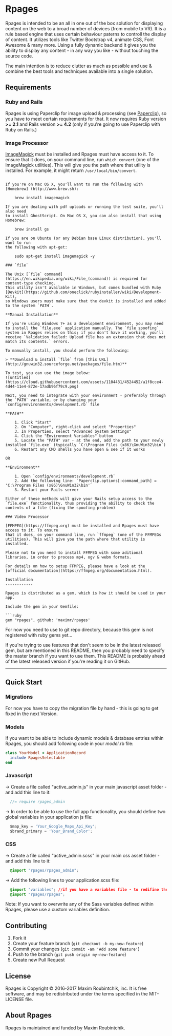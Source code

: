 Rpages
=========

Rpages is intended to be an all in one out of the box solution for displaying content on the web to a broad number of devices (from mobile to VR). It is a rule based engine that uses certain behaviour paterns to controll the display of content.
It utilizes tools like Twitter Bootstrap v4, animate CSS, Font Awesome & many more. Using a fully dynamic backend it gives you the ability to display any content - in any way you like - without touching the source code.

The main intention is to reduce clutter as much as possible and use & combine the best tools and techniques available into a single solution.

Requirements
------------

### Ruby and Rails

Rpages is using Paperclip for image upload & processing (see [Paperclip](https://github.com/thoughtbot/paperclip)), so you have to meet certain requirements for that. It now requires Ruby version **>= 2.1** and Rails version **>= 4.2** (only if you're going to use Paperclip with Ruby on Rails.)

### Image Processor

[ImageMagick](http://www.imagemagick.org) must be installed and Rpages must have access to it. To ensure
that it does, on your command line, run `which convert` (one of the ImageMagick
utilities). This will give you the path where that utility is installed. For
example, it might return `/usr/local/bin/convert`.

```

If you're on Mac OS X, you'll want to run the following with [Homebrew] (http://www.brew.sh):

    brew install imagemagick

If you are dealing with pdf uploads or running the test suite, you'll also need
to install GhostScript. On Mac OS X, you can also install that using Homebrew:

    brew install gs

If you are on Ubuntu (or any Debian base Linux distribution), you'll want to run
the following with apt-get:

    sudo apt-get install imagemagick -y

### `file`

The Unix [`file` command](https://en.wikipedia.org/wiki/File_(command)) is required for content-type checking.
This utility isn't available in Windows, but comes bundled with Ruby [Devkit](https://github.com/oneclick/rubyinstaller/wiki/Development-Kit),
so Windows users must make sure that the devkit is installed and added to the system `PATH`.

**Manual Installation**

If you're using Windows 7+ as a development environment, you may need to install the `file.exe` application manually. The `file spoofing` system in Rpages relies on this; if you don't have it working, you'll receive `Validation failed: Upload file has an extension that does not match its contents.` errors.

To manually install, you should perform the following:

> **Download & install `file` from [this URL](http://gnuwin32.sourceforge.net/packages/file.htm)**

To test, you can use the image below:
![untitled](https://cloud.githubusercontent.com/assets/1104431/4524452/a1f8cce4-4d44-11e4-872e-17adb96f79c9.png)

Next, you need to integrate with your environment - preferably through the `PATH` variable, or by changing your `config/environments/development.rb` file

**PATH**

    1. Click "Start"
    2. On "Computer", right-click and select "Properties"
    3. In Properties, select "Advanced System Settings"
    4. Click the "Environment Variables" button
    5. Locate the "PATH" var - at the end, add the path to your newly installed `file.exe` (typically `C:\Program Files (x86)\GnuWin32\bin`)
    6. Restart any CMD shells you have open & see if it works

OR

**Environment**

    1. Open `config/environments/development.rb`
    2. Add the following line: `Paperclip.options[:command_path] = 'C:\Program Files (x86)\GnuWin32\bin'`
    3. Restart your Rails server

Either of these methods will give your Rails setup access to the `file.exe` functionality, thus providing the ability to check the contents of a file (fixing the spoofing problem)

### Video Processor

[FFMPEG](https://ffmpeg.org) must be installed and Rpages must have access to it. To ensure
that it does, on your command line, run `ffmpeg` (one of the FFMPEGs
utilities). This will give you the path where that utility is installed.

Please not to you need to install FFMPEG with some aditional libraries, in order to process mp4, ogv & webm formats.

For details on how to setup FFMPEG, please have a look at the [official documentation](https://ffmpeg.org/documentation.html).

Installation
------------

Rpages is distributed as a gem, which is how it should be used in your app.

Include the gem in your Gemfile:

```ruby
gem "rpages", github: 'maximr/rpages'
```

For now you need to use to git repo directory, because this gem is not registered with ruby gems yet...

If you're trying to use features that don't seem to be in the latest released gem, but are
mentioned in this README, then you probably need to specify the master branch if you want to
use them. This README is probably ahead of the latest released version if you're reading it
on GitHub.

---

Quick Start
-----------

### Migrations

For now you have to copy the migration file by hand - this is going to get fixed in the next Version.

### Models

If you want to be able to include dynamic models & database entries within Rpages, you should add following code in your *model*.rb file:

```ruby
class YourModel < ApplicationRecord
  include RpagesSelectable
end
```

### Javascript

-> Create a file called "active_admin.js" in your main javascript asset folder - and add this line to it:

```Javascript
  //= require rpages_admin
```

-> In order to be able to use the full app functionality, you should define two global variables in your application js file:

```Javascript
  $map_key = 'Your_Google_Maps_Api_Key';
  $brand_primary = 'Your_Brand_Color';
```

### CSS

-> Create a file called "active_admin.scss" in your main css asset folder - and add this line to it:

```CSS
  @import "rpages/rpages_admin";
```

-> Add the following lines to your application.scss file:

```CSS
  @import "variables"; //if you have a variables file - to redifine the rpages variables
  @import "rpages/rpages";
```

Note: If you want to overwrite any of the Sass variables defined within Rpages, please use a custom variables definition.

Contributing
-------

1. Fork it
2. Create your feature branch (`git checkout -b my-new-feature`)
3. Commit your changes (`git commit -am 'Add some feature'`)
4. Push to the branch (`git push origin my-new-feature`)
5. Create new Pull Request

License
-------

Rpages is Copyright © 2016-2017 Maxim Roubintchik, inc. It is free software, and may be
redistributed under the terms specified in the MIT-LICENSE file.

About Rpages
----------------

Rpages is maintained and funded by Maxim Roubintchik.